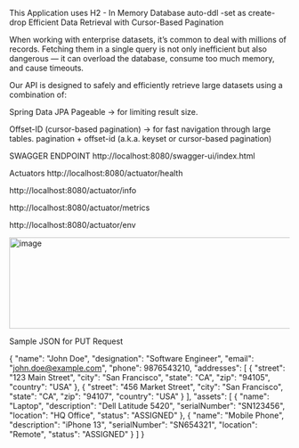 This Application uses H2 - In Memory Database
auto-ddl -set as create-drop
Efficient Data Retrieval with Cursor-Based Pagination

When working with enterprise datasets, it’s common to deal with millions of records. Fetching them in a single query is not only inefficient but also dangerous — it can overload the database, consume too much memory, and cause timeouts.

Our API is designed to safely and efficiently retrieve large datasets using a combination of:

Spring Data JPA Pageable → for limiting result size.

Offset-ID (cursor-based pagination) → for fast navigation through large tables.
pagination + offset-id (a.k.a. keyset or cursor-based pagination)





SWAGGER ENDPOINT http://localhost:8080/swagger-ui/index.html 

Actuators
http://localhost:8080/actuator/health

http://localhost:8080/actuator/info

http://localhost:8080/actuator/metrics

http://localhost:8080/actuator/env

<img width="744" height="164" alt="image" src="https://github.com/user-attachments/assets/bd03a4c7-903c-4248-89ef-63cdf6c8962f" />


Sample JSON for PUT Request

{
    "name": "John Doe",
    "designation": "Software Engineer",
    "email": "john.doe@example.com",
    "phone": 9876543210,
    "addresses": [
      {
        "street": "123 Main Street",
        "city": "San Francisco",
        "state": "CA",
        "zip": "94105",
        "country": "USA"
      },
      {
        "street": "456 Market Street",
        "city": "San Francisco",
        "state": "CA",
        "zip": "94107",
        "country": "USA"
      }
    ],
    "assets": [
      {
        "name": "Laptop",
        "description": "Dell Latitude 5420",
        "serialNumber": "SN123456",
        "location": "HQ Office",
        "status": "ASSIGNED"
      },
      {
        "name": "Mobile Phone",
        "description": "iPhone 13",
        "serialNumber": "SN654321",
        "location": "Remote",
        "status": "ASSIGNED"
      }
    ]
  }
